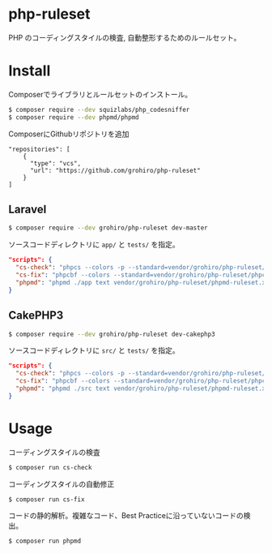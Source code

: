 # php-ruleset

PHP のコーディングスタイルの検査, 自動整形するためのルールセット。

# Install

Composerでライブラリとルールセットのインストール。

```bash
$ composer require --dev squizlabs/php_codesniffer
$ composer require --dev phpmd/phpmd
```

ComposerにGithubリポジトリを追加

```
"repositories": [
    {
      "type": "vcs",
      "url": "https://github.com/grohiro/php-ruleset"
    }
]
```

## Laravel

```bash
$ composer require --dev grohiro/php-ruleset dev-master
```

ソースコードディレクトリに `app/` と `tests/` を指定。

```json
"scripts": {
  "cs-check": "phpcs --colors -p --standard=vendor/grohiro/php-ruleset/phpcs-ruleset.xml ./app ./tests",
  "cs-fix": "phpcbf --colors --standard=vendor/grohiro/php-ruleset/phpcs-ruleset.xml ./app ./tests",
  "phpmd": "phpmd ./app text vendor/grohiro/php-ruleset/phpmd-ruleset.xml"
}
```

## CakePHP3

```bash
$ composer require --dev grohiro/php-ruleset dev-cakephp3
```

ソースコードディレクトリに `src/` と `tests/` を指定。

```json
"scripts": {
  "cs-check": "phpcs --colors -p --standard=vendor/grohiro/php-ruleset/phpcs-ruleset.xml ./src ./tests",
  "cs-fix": "phpcbf --colors --standard=vendor/grohiro/php-ruleset/phpcs-ruleset.xml ./src ./tests",
  "phpmd": "phpmd ./src text vendor/grohiro/php-ruleset/phpmd-ruleset.xml"
}
```


# Usage

コーディングスタイルの検査

```bash
$ composer run cs-check
```

コーディングスタイルの自動修正

```bash
$ composer run cs-fix
```

コードの静的解析。複雑なコード、Best Practiceに沿っていないコードの検出。

```bash
$ composer run phpmd
```
